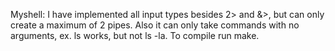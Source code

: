 Myshell:
I have implemented all input types besides 2> and &>, but can only create a maximum of 2 pipes.
Also it can only take commands with no arguments, ex.  ls works, but not ls -la.
To compile run make.

